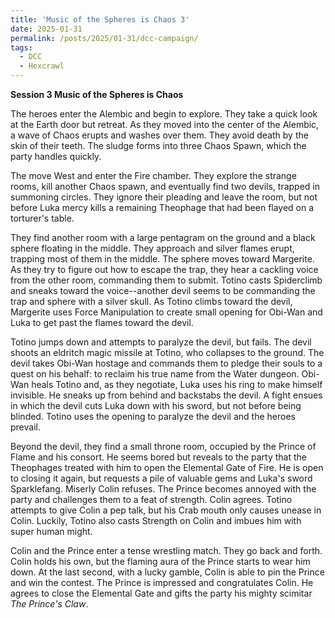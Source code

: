 ```yaml
---
title: 'Music of the Spheres is Chaos 3'
date: 2025-01-31
permalink: /posts/2025/01-31/dcc-campaign/
tags:
  - DCC
  - Hexcrawl
---
```


**Session 3 Music of the Spheres is Chaos**

The heroes enter the Alembic and begin to explore. They take a quick look at the Earth door but retreat. As they moved into the center of the Alembic, a wave of Chaos erupts and washes over them. They avoid death by the skin of their teeth. The sludge forms into three Chaos Spawn, which the party handles quickly.

The move West and enter the Fire chamber. They explore the strange rooms, kill another Chaos spawn, and eventually find two devils, trapped in summoning circles. They ignore their pleading and leave the room, but not before Luka mercy kills a remaining Theophage that had been flayed on a torturer's table. 

They find another room with a large pentagram on the ground and a black sphere floating in the middle. They approach and silver flames erupt, trapping most of them in the middle. The sphere moves toward Margerite. As they try to figure out how to escape the trap, they hear a cackling voice from the other room, commanding them to submit. Totino casts Spiderclimb and sneaks toward the voice--another devil seems to be commanding the trap and sphere with a silver skull. As Totino climbs toward the devil, Margerite uses Force Manipulation to create small opening for Obi-Wan and Luka to get past the flames toward the devil.

Totino jumps down and attempts to paralyze the devil, but fails. The devil shoots an eldritch magic missile at Totino, who collapses to the ground. The devil takes Obi-Wan hostage and commands them to pledge their souls to a quest on his behalf: to reclaim his true name from the Water dungeon. Obi-Wan heals Totino and, as they negotiate, Luka uses his ring to make himself invisible. He sneaks up from behind and backstabs the devil. A fight ensues in which the devil cuts Luka down with his sword, but not before being blinded. Totino uses the opening to paralyze the devil and the heroes prevail. 

Beyond the devil, they find a small throne room, occupied by the Prince of Flame and his consort. He seems bored but reveals to the party that the Theophages treated with him to open the Elemental Gate of Fire. He is open to closing it again, but requests a pile of valuable gems and Luka's sword Sparklefang. Miserly Colin refuses. The Prince becomes annoyed with the party and challenges them to a feat of strength. Colin agrees. Totino attempts to give Colin a pep talk, but his Crab mouth only causes unease in Colin. Luckily, Totino also casts Strength on Colin and imbues him with super human might.

Colin and the Prince enter a tense wrestling match. They go back and forth. Colin holds his own, but the flaming aura of the Prince starts to wear him down. At the last second, with a lucky gamble, Colin is able to pin the Prince and win the contest. The Prince is impressed and congratulates Colin. He agrees to close the Elemental Gate and gifts the party his mighty scimitar *The Prince's Claw*.